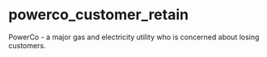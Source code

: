 # powerco_customer_retain
PowerCo - a major gas and electricity utility who is concerned about losing customers.
